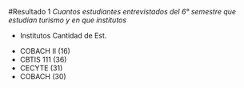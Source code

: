 #Resultado 1
*Cuantos estudiantes entrevistados del 6° semestre que estudian turismo y en que institutos*
* Institutos     Cantidad de Est.
+ COBACH II      (16)
+ CBTIS 111      (36)
+ CECYTE         (31)
+ COBACH         (30)




